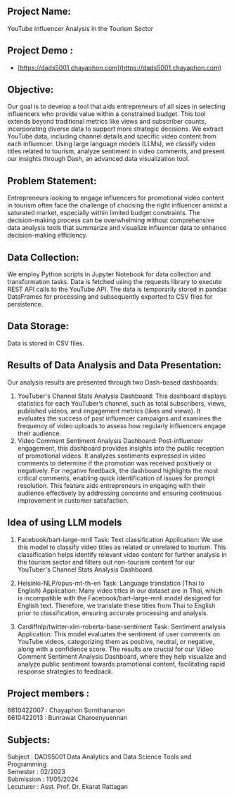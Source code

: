 ## Project Name:
YouTube Influencer Analysis in the Tourism Sector

## Project Demo :
- [https://dads5001.chayaphon.com](https://dads5001.chayaphon.com)
  
## Objective:
Our goal is to develop a tool that aids entrepreneurs of all sizes in selecting influencers who provide value within a constrained budget. This tool extends beyond traditional metrics like views and subscriber counts, incorporating diverse data to support more strategic decisions. We extract YouTube data, including channel details and specific video content from each influencer. Using large language models (LLMs), we classify video titles related to tourism, analyze sentiment in video comments, and present our insights through Dash, an advanced data visualization tool.

## Problem Statement:
Entrepreneurs looking to engage influencers for promotional video content in tourism often face the challenge of choosing the right influencer amidst a saturated market, especially within limited budget constraints. The decision-making process can be overwhelming without comprehensive data analysis tools that summarize and visualize influencer data to enhance decision-making efficiency.

## Data Collection:
We employ Python scripts in Jupyter Notebook for data collection and transformation tasks. Data is fetched using the requests library to execute REST API calls to the YouTube API. The data is temporarily stored in pandas DataFrames for processing and subsequently exported to CSV files for persistence.

## Data Storage:
Data is stored in CSV files.

## Results of Data Analysis and Data Presentation:
Our analysis results are presented through two Dash-based dashboards:
1.	YouTuber's Channel Stats Analysis Dashboard:
This dashboard displays statistics for each YouTuber’s channel, such as total subscribers, views, published videos, and engagement metrics (likes and views). It evaluates the success of past influencer campaigns and examines the frequency of video uploads to assess how regularly influencers engage their audience.
2.	Video Comment Sentiment Analysis Dashboard:
Post-influencer engagement, this dashboard provides insights into the public reception of promotional videos. It analyzes sentiments expressed in video comments to determine if the promotion was received positively or negatively. For negative feedback, the dashboard highlights the most critical comments, enabling quick identification of issues for prompt resolution. This feature aids entrepreneurs in engaging with their audience effectively by addressing concerns and ensuring continuous improvement in customer satisfaction.

## Idea of using LLM models
1.	Facebook/bart-large-mnli
Task: Text classification
Application: We use this model to classify video titles as related or unrelated to tourism. This classification helps identify relevant video content for further analysis in the tourism sector and filters out non-tourism content for our YouTuber's Channel Stats Analysis Dashboard.

2.	Helsinki-NLP/opus-mt-th-en
Task: Language translation (Thai to English)
Application: Many video titles in our dataset are in Thai, which is incompatible with the Facebook/bart-large-mnli model designed for English text. Therefore, we translate these titles from Thai to English prior to classification, ensuring accurate processing and analysis.

3.	Cardiffnlp/twitter-xlm-roberta-base-sentiment
Task: Sentiment analysis
Application: This model evaluates the sentiment of user comments on YouTube videos, categorizing them as positive, neutral, or negative, along with a confidence score. The results are crucial for our Video Comment Sentiment Analysis Dashboard, where they help visualize and analyze public sentiment towards promotional content, facilitating rapid response strategies to feedback.


## Project members :
6610422007 : Chayaphon Sornthananon<br>
6610422013 : Bunrawat Charoenyuennan 

## Subjects:
Subject :       DADS5001 Data Analytics and Data Science Tools and Programming<br>
Semester :      02/2023<br>
Submission :    11/05/2024<br>
Lecuturer :     Asst. Prof. Dr. Ekarat Rattagan<br>